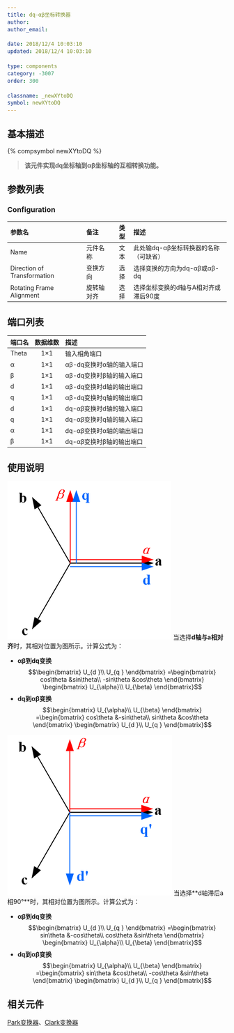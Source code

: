 ```yaml
---
title: dq-αβ坐标转换器
author: 
author_email:

date: 2018/12/4 10:03:10
updated: 2018/12/4 10:03:10

type: components
category: -3007
order: 300

classname: _newXYtoDQ
symbol: newXYtoDQ
---
```

## 基本描述
{% compsymbol newXYtoDQ %}

> **该元件实现dq坐标轴到αβ坐标轴的互相转换功能。**

## 参数列表
### Configuration
| 参数名                      | 备注       | 类型  | 描述                                  |
| :-------------------------- | :--------- | :---: | :------------------------------------ |
| Name                        | 元件名称   | 文本  | 此处输dq-αβ坐标转换器的名称（可缺省） |
| Direction of Transformation | 变换方向   | 选择  | 选择变换的方向为dq-αβ或αβ-dq          |
| Rotating Frame Alignment    | 旋转轴对齐 | 选择  | 选择坐标变换的d轴与A相对齐或滞后90度  |


## 端口列表

| 端口名 | 数据维数 | 描述                     |
| :----- | :------: | :----------------------- |
| Theta  |   1×1    | 输入相角端口             |
| α      |   1×1    | αβ-dq变换时α轴的输入端口 |
| β      |   1×1    | αβ-dq变换时β轴的输入端口 |
| d      |   1×1    | αβ-dq变换时d轴的输出端口 |
| q      |   1×1    | αβ-dq变换时q轴的输出端口 |
| d      |   1×1    | dq-αβ变换时d轴的输入端口 |
| q      |   1×1    | dq-αβ变换时q轴的输入端口 |
| α      |   1×1    | dq-αβ变换时α轴的输出端口 |
| β      |   1×1    | dq-αβ变换时β轴的输出端口 |

## 使用说明

![坐标位置](comp_newXYtoDQ/t1.png "坐标位置")
当选择**d轴与a相对齐**时，其相对位置为图所示。计算公式为：
+ **αβ到dq变换**
$$\begin{bmatrix}
U_{d }\\ 
U_{q }
\end{bmatrix}
=\begin{bmatrix}
cos\theta  &sin\theta\\ 
-sin\theta &cos\theta
\end{bmatrix}
\begin{bmatrix}
U_{\alpha}\\ 
U_{\beta} 
\end{bmatrix}$$
+ **dq到αβ变换**
$$\begin{bmatrix}
U_{\alpha}\\ 
U_{\beta} 
\end{bmatrix}
=\begin{bmatrix}
cos\theta  &-sin\theta\\ 
sin\theta &cos\theta
\end{bmatrix}
\begin{bmatrix}
U_{d }\\ 
U_{q }
\end{bmatrix}$$

![坐标位置](comp_newXYtoDQ/t2.png "坐标位置")
当选择**d轴滞后a相90°**时，其相对位置为图所示。计算公式为：
+ **αβ到dq变换**
$$\begin{bmatrix}
U_{d }\\ 
U_{q }
\end{bmatrix}
=\begin{bmatrix}
sin\theta  &-cos\theta\\ 
cos\theta &sin\theta
\end{bmatrix}
\begin{bmatrix}
U_{\alpha}\\ 
U_{\beta} 
\end{bmatrix}$$
+ **dq到αβ变换**
$$\begin{bmatrix}
U_{\alpha}\\ 
U_{\beta} 
\end{bmatrix}
=\begin{bmatrix}
sin\theta  &cos\theta\\ 
-cos\theta &sin\theta
\end{bmatrix}
\begin{bmatrix}
U_{d }\\ 
U_{q }
\end{bmatrix}$$

## 相关元件

[Park变换器](/components/comp_newParkTransform.html)、[Clark变换器](/components/comp_newClarkTransform.html)
